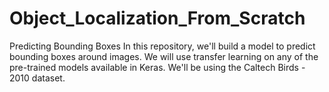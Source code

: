 # Object_Localization_From_Scratch
Predicting Bounding Boxes In this repository, we'll build a model to predict bounding boxes around images.  We will use transfer learning on any of the pre-trained models available in Keras. We'll be using the Caltech Birds - 2010 dataset.
